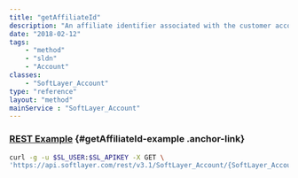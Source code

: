 ```yaml
---
title: "getAffiliateId"
description: "An affiliate identifier associated with the customer account. "
date: "2018-02-12"
tags:
    - "method"
    - "sldn"
    - "Account"
classes:
    - "SoftLayer_Account"
type: "reference"
layout: "method"
mainService : "SoftLayer_Account"
---
```


### [REST Example](#getAffiliateId-example) <a href="/article/rest/"><i class="fas fa-question"></i></a> {#getAffiliateId-example .anchor-link} 
```bash
curl -g -u $SL_USER:$SL_APIKEY -X GET \
'https://api.softlayer.com/rest/v3.1/SoftLayer_Account/{SoftLayer_AccountID}/getAffiliateId'
```
